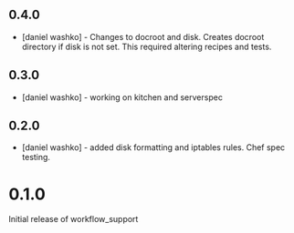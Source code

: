 0.4.0
-----
- [daniel washko] - Changes to docroot and disk. Creates docroot directory if disk is not set. This required altering recipes and tests.

0.3.0
-----
- [daniel washko] - working on kitchen and serverspec

0.2.0
-----
- [daniel washko] - added disk formatting and iptables rules. Chef spec testing.

# 0.1.0

Initial release of workflow_support
